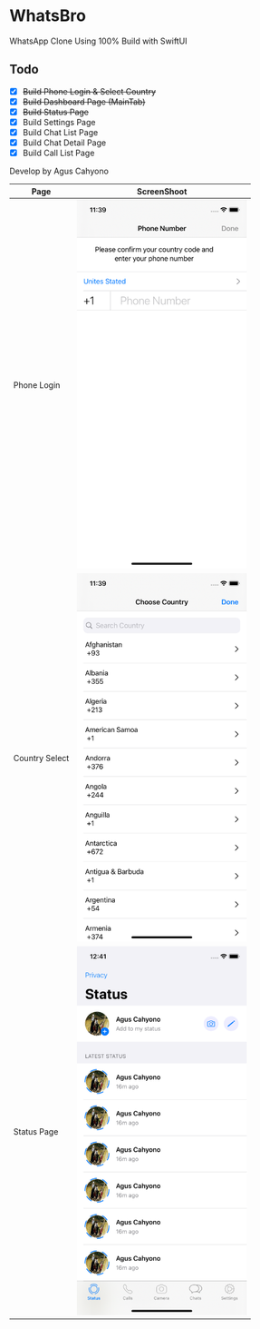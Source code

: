 # WhatsBro
WhatsApp Clone Using 100% Build with SwiftUI

## Todo
-  [x] ~~Build Phone Login & Select Country~~
- [x] ~~Build Dashboard Page (MainTab)~~
- [x] ~~Build Status Page~~
- [x] Build Settings Page
- [x] Build Chat List Page
- [x] Build Chat Detail Page
- [x] Build Call List Page

Develop by Agus Cahyono

| Page | ScreenShoot |
| --- | --- |
| Phone Login | <img src="https://github.com/balitax/WhatsBro/blob/master/Screen/1.png?raw=true" width="300">  |
| Country Select |  <img src="https://github.com/balitax/WhatsBro/blob/master/Screen/2.png?raw=true" width="300">  |
| Status Page |  <img src="https://github.com/balitax/WhatsBro/blob/master/Screen/3.png?raw=true" width="300">  |
